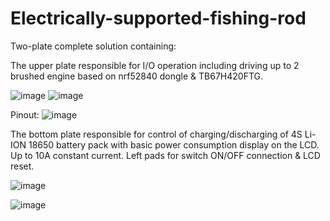 # Electrically-supported-fishing-rod
Two-plate complete solution containing:

The upper plate responsible for I/O operation including driving up to 2 brushed engine based on nrf52840 dongle & TB67H420FTG.  

![image](https://github.com/eSqadron/Electrically-supported-fishing-rod/assets/75276739/dcd5063c-58aa-449c-bb61-3fb6512a2a4f)
![image](https://github.com/eSqadron/Electrically-supported-fishing-rod/assets/75276739/84956fde-1b0e-4025-b5b5-c3022e60c385)

Pinout:
![image](https://github.com/eSqadron/Electrically-supported-fishing-rod/assets/75276739/21d33192-e7c5-43f7-8b9f-39559961ef73)



The bottom plate responsible for control of charging/discharging of 4S Li-ION 18650 battery pack with basic power consumption display on the LCD. Up to 10A constant current.
Left pads for switch ON/OFF connection & LCD reset.

![image](https://github.com/eSqadron/Electrically-supported-fishing-rod/assets/75276739/f771859e-c4f4-448e-9e45-0ea538b86819)

![image](https://github.com/eSqadron/Electrically-supported-fishing-rod/assets/75276739/a6f4e09b-8165-492e-9409-770386c0a31a)
